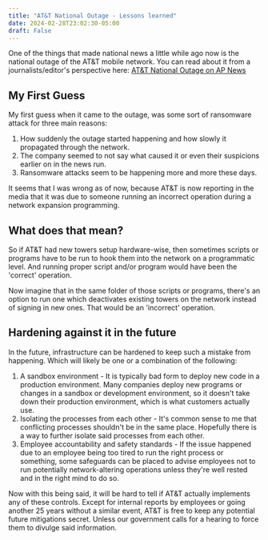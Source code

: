 ```yaml
---
title: "AT&T National Outage - Lessons learned"
date: 2024-02-28T23:02:30-05:00
draft: False
---
```


One of the things that made national news a little while ago now is the national outage of the AT&T mobile network. You can read about it from a journalists/editor's perspective here: [AT&T National Outage on AP News](https://apnews.com/article/cellular-att-verizon-tmobile-outage-02d8dfd93019e79e5e2edbeed08ee450)

## My First Guess

My first guess when it came to the outage, was some sort of ransomware attack for three main reasons:

1. How suddenly the outage started happening and how slowly it propagated through the network.
2. The company seemed to not say what caused it or even their suspicions earlier on in the news run.
3. Ransomware attacks seem to be happening more and more these days.

It seems that I was wrong as of now, because AT&T is now reporting in the media that it was due to someone running an incorrect operation during a network expansion programming.

## What does that mean?

So if AT&T had new towers setup hardware-wise, then sometimes scripts or programs have to be run to hook them into the network on a programmatic level. And running proper script and/or program would have been the 'correct' operation.

Now imagine that in the same folder of those scripts or programs, there's an option to run one which deactivates existing towers on the network instead of signing in new ones. That would be an 'incorrect' operation.

## Hardening against it in the future

In the future, infrastructure can be hardened to keep such a mistake from happening. Which will likely be one or a combination of the following:

1. A sandbox environment - It is typically bad form to deploy new code in a production environment. Many companies deploy new programs or changes in a sandbox or development environment, so it doesn't take down their production environment, which is what customers actually use.
2. Isolating the processes from each other - It's common sense to me that conflicting processes shouldn't be in the same place. Hopefully there is a way to further isolate said processes from each other.
3. Employee accountability and safety standards - If the issue happened due to an employee being too tired to run the right process or something, some safeguards can be placed to advise employees not to run potentially network-altering operations unless they're well rested and in the right mind to do so.

Now with this being said, it will be hard to tell if AT&T actually implements any of these controls. Except for internal reports by employees or going another 25 years without a similar event, AT&T is free to keep any potential future mitigations secret. Unless our government calls for a hearing to force them to divulge said information.